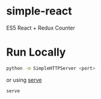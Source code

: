simple-react
============

ES5 React + Redux Counter

# Run Locally

```bash
python -m SimpleHTTPServer <port>
```

or using [serve](https://www.npmjs.com/package/serve)

```bash
serve
```